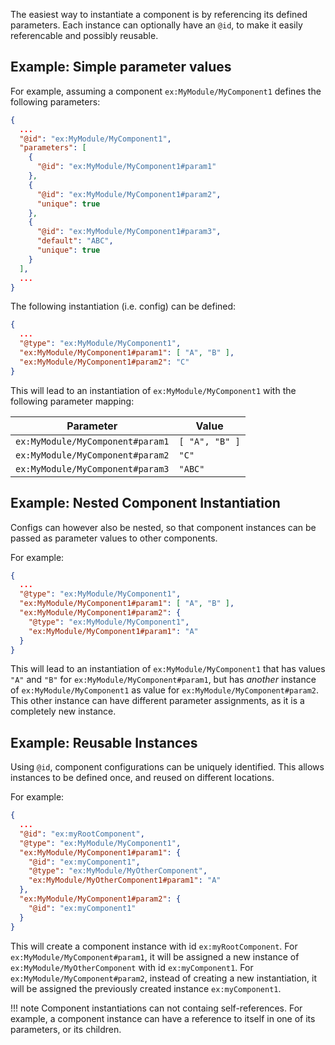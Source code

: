 The easiest way to instantiate a component is by referencing its defined parameters.
Each instance can optionally have an `@id`, to make it easily referencable and possibly reusable.

## Example: Simple parameter values

For example, assuming a component `ex:MyModule/MyComponent1` defines the following parameters:
```json
{
  ...
  "@id": "ex:MyModule/MyComponent1",
  "parameters": [
    {
      "@id": "ex:MyModule/MyComponent1#param1"
    },
    {
      "@id": "ex:MyModule/MyComponent1#param2",
      "unique": true
    },
    {
      "@id": "ex:MyModule/MyComponent1#param3",
      "default": "ABC",
      "unique": true
    }
  ],
  ...
}
```

The following instantiation (i.e. config) can be defined:
```json
{
  ...
  "@type": "ex:MyModule/MyComponent1",
  "ex:MyModule/MyComponent1#param1": [ "A", "B" ],
  "ex:MyModule/MyComponent1#param2": "C"
}
```

This will lead to an instantiation of `ex:MyModule/MyComponent1`
with the following parameter mapping:

| Parameter                        | Value          |
| -------------------------------- | -------------- |
| `ex:MyModule/MyComponent#param1` | `[ "A", "B" ]` |
| `ex:MyModule/MyComponent#param2` | `"C"`          |
| `ex:MyModule/MyComponent#param3` | `"ABC"`        |

## Example: Nested Component Instantiation

Configs can however also be nested, so that component instances can be passed as parameter values to other components.

For example:
```json
{
  ...
  "@type": "ex:MyModule/MyComponent1",
  "ex:MyModule/MyComponent1#param1": [ "A", "B" ],
  "ex:MyModule/MyComponent1#param2": {
    "@type": "ex:MyModule/MyComponent1",
    "ex:MyModule/MyComponent1#param1": "A"
  }
}
```

This will lead to an instantiation of `ex:MyModule/MyComponent1`
that has values `"A"` and `"B"` for `ex:MyModule/MyComponent#param1`,
but has _another_ instance of `ex:MyModule/MyComponent1` as value for `ex:MyModule/MyComponent#param2`.
This other instance can have different parameter assignments, as it is a completely new instance.

## Example: Reusable Instances

Using `@id`, component configurations can be uniquely identified.
This allows instances to be defined once, and reused on different locations.

For example:
```json
{
  ...
  "@id": "ex:myRootComponent",
  "@type": "ex:MyModule/MyComponent1",
  "ex:MyModule/MyComponent1#param1": {
    "@id": "ex:myComponent1",
    "@type": "ex:MyModule/MyOtherComponent",
    "ex:MyModule/MyOtherComponent1#param1": "A"
  },
  "ex:MyModule/MyComponent1#param2": {
    "@id": "ex:myComponent1"
  }
}
```

This will create a component instance with id `ex:myRootComponent`.
For `ex:MyModule/MyComponent#param1`, it will be assigned a new instance of `ex:MyModule/MyOtherComponent` with id `ex:myComponent1`.
For `ex:MyModule/MyComponent#param2`, instead of creating a new instantiation, it will be assigned the previously created instance `ex:myComponent1`.

!!! note
    Component instantiations can not containg self-references.
    For example, a component instance can have a reference to itself in one of its parameters, or its children.